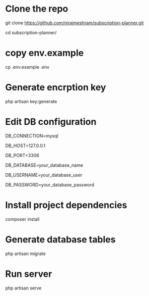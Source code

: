 # Clone the repo
git clone https://github.com/nirajmeshram/subscription-planner.git

cd subscription-planner/

# copy env.example 
cp .env.example .env

# Generate encrption key
php artisan key:generate


# Edit DB configuration
DB_CONNECTION=mysql

DB_HOST=127.0.0.1

DB_PORT=3306

DB_DATABASE=your_database_name

DB_USERNAME=your_database_user

DB_PASSWORD=your_database_password


# Install project dependencies 
composer install

# Generate database tables
php artisan migrate

# Run server
php artisan serve


